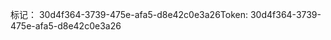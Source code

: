 <span data-ttu-id="eaadb-101">标记： 30d4f364-3739-475e-afa5-d8e42c0e3a26</span><span class="sxs-lookup"><span data-stu-id="eaadb-101">Token: 30d4f364-3739-475e-afa5-d8e42c0e3a26</span></span>